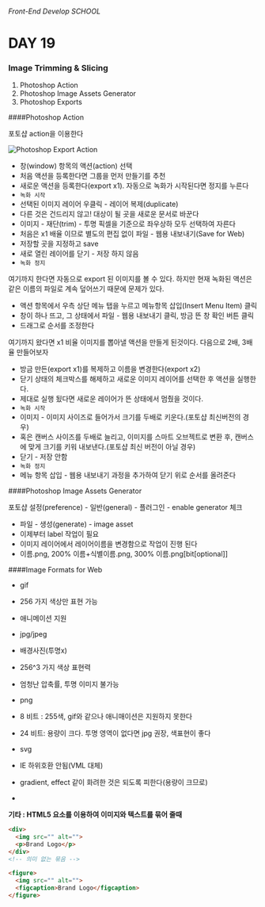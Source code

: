 ###### Front-End Develop SCHOOL

# DAY 19

### Image Trimming & Slicing

1. Photoshop Action
1. Photoshop Image Assets Generator
1. Photoshop Exports

####Photoshop Action

포토샵 action을 이용한다

![Photoshop Export Action](../Assets/PhotoShop_Export_Action.jpg)

 - 창(window) 항목의 액션(action) 선택
 - 처음 액션을 등록한다면 그룹을 먼저 만들기를 추천
 - 새로운 액션을 등록한다(export x1). 자동으로 녹화가 시작된다면 정지를 누른다
 - `녹화 시작`
 - 선택된 이미지 레이어 우클릭 - 레이어 복제(duplicate)
 - 다른 것은 건드리지 않고! 대상이 될 곳을 새로운 문서로 바꾼다
 - 이미지 - 재단(trim) - 투명 픽셀을 기준으로 좌우상하 모두 선택하여 자른다
 - 처음은 x1 배율 이므로 별도의 편집 없이 파일 - 웹용 내보내기(Save for Web)
 - 저장할 곳을 지정하고 save
 - 새로 열린 레이어를 닫기 - 저장 하지 않음
 - `녹화 정지`

여기까지 한다면 자동으로 export 된 이미지를 볼 수 있다. 하지만 현재 녹화된 액션은
같은 이름의 파일로 계속 덮어쓰기 때문에 문제가 있다.

 - 액션 항목에서 우측 상단 메뉴 탭을 누르고 메뉴항목 삽입(Insert Menu Item) 클릭
 - 창이 하나 뜨고, 그 상태에서 파일 - 웹용 내보내기 클릭, 방금 뜬 창 확인 버튼 클릭
 - 드래그로 순서를 조정한다

여기까지 왔다면 x1 비율 이미지를 뽑아낼 액션을 만들게 된것이다.
다음으로 2배, 3배율 만들어보자

 - 방금 만든(export x1)를 복제하고 이름을 변경한다(export x2)
 - 닫기 상태의 체크박스를 해제하고 새로운 이미지 레이어를 선택한 후 액션을 실행한다.
 - 제대로 실행 됬다면 새로운 레이어가 뜬 상태에서 멈췄을 것이다.
 - `녹화 시작`
 - 이미지 - 이미지 사이즈로 들어가서 크기를 두배로 키운다.(포토샵 최신버전의 경우)
 - 혹은 캔버스 사이즈를 두배로 늘리고, 이미지를 스마트 오브젝트로 변환 후, 캔버스에 맞게 크기를 키워 내보낸다.(포토샵 최신 버전이 아닐 경우)
 - 닫기 - 저장 안함
 - `녹화 정지`
 - 메뉴 항목 삽입 - 웹용 내보내기 과정을 추가하여 닫기 위로 순서를 올려준다




####Photoshop Image Assets Generator

포토샵 설정(preference) - 일반(general) - 플러그인 - enable generator 체크

 - 파일 - 생성(generate) - image asset
 - 이제부터 label 작업이 필요
 - 이미지 레이어에서 레이어이름을 변경함으로 작업이 진행 된다
 - 이름.png, 200% 이름+식별이름.png, 300% 이름.png[bit[optional]]



####Image Formats for Web

 - gif
  - 256 가지 색상만 표현 가능
  - 애니메이션 지원
 - jpg/jpeg
  - 배경사진(투명x)
  - 256^3 가지 색상 표현력
  - 엄청난 압축률, 투명 이미지 불가능
 - png
  - 8 비트 : 255색, gif와 같으나 애니매이션은 지원하지 못한다
  - 24 비트: 용량이 크다. 투명 영역이 없다면 jpg 권장, 색표현이 좋다
 - svg
  - IE 하위호환 안됨(VML 대체)
  - gradient, effect 같이 화려한 것은 되도록 피한다(용량이 크므로)

-

**기타 : HTML5 요소를 이용하여 이미지와 텍스트를 묶어 줄때**

```html
<div>
  <img src="" alt="">
  <p>Brand Logo</p>
</div>
<!-- 의미 없는 묶음 -->

<figure>
  <img src="" alt="">
  <figcaption>Brand Logo</figcaption>
</figure>
```


